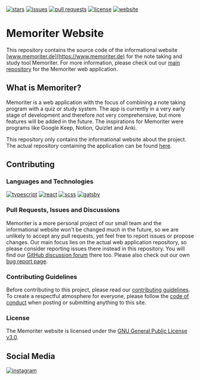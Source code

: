[![stars](https://img.shields.io/github/stars/MemoriterApp/MemoriterWebsite?color=brightgreen)](https://github.com/MemoriterApp/MemoriterWebsite/stargazers)
[![issues](https://img.shields.io/github/issues/MemoriterApp/MemoriterWebsite?color=orange)](https://github.com/MemoriterApp/MemoriterWebsite/issues)
[![pull requests](https://img.shields.io/github/issues-pr/MemoriterApp/MemoriterWebsite?color=yellow)](https://github.com/MemoriterApp/MemoriterWebsite/pulls)
[![license](https://img.shields.io/github/license/MemoriterApp/MemoriterWebsite?color=blue)](https://www.gnu.org/licenses/gpl-3.0)
[![website](https://img.shields.io/website-up-down-green-red/https/memoriter.de/.svg)](https://www.memoriter.de)

# Memoriter Website
This repository contains the source code of the informational website [www.memoriter.de](https://www.memoriter.de) for the note taking and study tool Memoriter. For more information, please check out our [main repository](https://github.com/MemoriterApp/Memoriter) for the Memoriter web application.

## What is Memoriter?
Memoriter is a web application with the focus of combining a note taking program with a quiz or study system. The app is currently in a very early stage of development and therefore not very comprehensive, but more features will be added in the future. The inspirations for Memoriter were programs like Google Keep, Notion, Quizlet and Anki.

This repository only contains the informational website about the project. The actual repository containing the application can be found [here](https://github.com/MemoriterApp/Memoriter).

## Contributing

### Languages and Technologies
[![typescript](https://img.shields.io/badge/TypeScript-007ACC?style=flat&logo=typescript&logoColor=white)](https://www.typescriptlang.org)
[![react](https://img.shields.io/badge/React-16181D?style=flat&logo=react&logoColor=61DAFB)](https://www.reactjs.org)
[![scss](https://img.shields.io/badge/SCSS-CC6699?style=flat&logo=sass&logoColor=white)](https://sass-lang.com/)
[![gatsby](https://img.shields.io/badge/Gatsby-663399?style=flat&logo=gatsby&logoColor=white)](https://www.gatsbyjs.com/)

### Pull Requests, Issues and Discussions
Memoriter is a more personal project of our small team and the informational website won't be changed much in the future, so we are unlikely to accept any pull requests, yet feel free to report issues or propose changes. Our main focus lies on the actual web application repository, so please consider reporting issues there instead in this repository. You will find our [GitHub discussion forum](https://github.com/MemoriterApp/Memoriter/discussions) there too. Please also check out our own [bug report page](https://www.memoriter.de/bugs).

### Contributing Guidelines
Before contributing to this project, please read our [contributing guidelines](https://github.com/MemoriterApp/MemoriterWebsite/blob/main/CONTRIBUTING.md). To create a respectful atmosphere for everyone, please follow the [code of conduct](https://github.com/MemoriterApp/MemoriterWebsite/blob/main/CODE_OF_CONDUCT.md) when posting or submitting anything to this site.

### License
The Memoriter website is licensed under the [GNU General Public License v3.0](https://www.gnu.org/licenses/gpl-3.0).

## Social Media
[![instagram](https://img.shields.io/badge/Instagram-E4405F?style=flat&logo=instagram&logoColor=white)](https://www.instagram.com/memorit.er)
